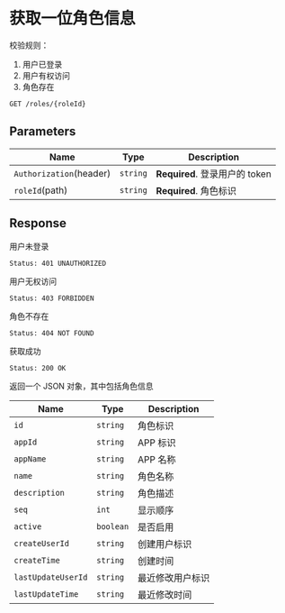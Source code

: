 # 获取一位角色信息

校验规则：

1. 用户已登录
2. 用户有权访问
3. 角色存在

```text
GET /roles/{roleId}
```

## Parameters

| Name                    | Type     | Description                    |
| ----------------------- | -------- | ------------------------------ |
| `Authorization`(header) | `string` | **Required**. 登录用户的 token |
| `roleId`(path)          | `string` | **Required**. 角色标识         |

## Response

用户未登录

```text
Status: 401 UNAUTHORIZED
```

用户无权访问

```text
Status: 403 FORBIDDEN
```

角色不存在

```text
Status: 404 NOT FOUND
```

获取成功

```text
Status: 200 OK
```

返回一个 JSON 对象，其中包括角色信息

| Name               | Type      | Description      |
| ------------------ | --------- | ---------------- |
| `id`               | `string`  | 角色标识         |
| `appId`            | `string`  | APP 标识         |
| `appName`          | `string`  | APP 名称         |
| `name`             | `string`  | 角色名称         |
| `description`      | `string`  | 角色描述         |
| `seq`              | `int`     | 显示顺序         |
| `active`           | `boolean` | 是否启用         |
| `createUserId`     | `string`  | 创建用户标识     |
| `createTime`       | `string`  | 创建时间         |
| `lastUpdateUserId` | `string`  | 最近修改用户标识 |
| `lastUpdateTime`   | `string`  | 最近修改时间     |
